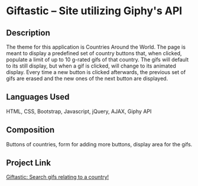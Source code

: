 # Giftastic – Site utilizing Giphy's API

## Description
The theme for this application is Countries Around the World. The page is meant to display a predefined set of country buttons that, when clicked, populate a limit of up to 10 g-rated gifs of that country. The gifs will default to its still display, but when a gif is clicked, will change to its animated display. Every time a new button is clicked afterwards, the previous set of gifs are erased and the new ones of the next button are displayed. 

## Languages Used
HTML, CSS, Bootstrap, Javascript, jQuery, AJAX, Giphy API

## Composition
Buttons of countries, form for adding more buttons, display area for the gifs. 

## Project Link
[Giftastic: Search gifs relating to a country!](https://aprilleperez.github.io/giftastic/)
